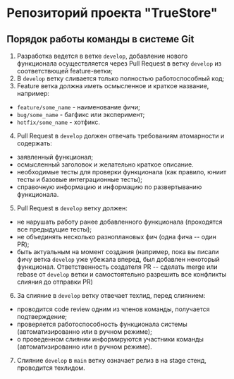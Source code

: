 # Репозиторий проекта "TrueStore"


## Порядок работы команды в системе Git

1. Разработка ведется в ветке <code>develop</code>, добавление нового функционала осуществляется через Pull Request
 в ветку <code>develop</code> из соответствющей feature-ветки;
2. В <code>develop</code> ветку сливается только полностью работоспособный код;
3. Feature ветка должна иметь осмысленное и краткое название, например:
  - <code>feature/some_name</code> - наименование фичи;
  - <code>bug/some_name</code> - багфикс или эксперимент;
  - <code>hotfix/some_name</code> - хотфикс.
4. Pull Request в <code>develop</code> должен отвечать требованиям атомарности и содержать:
  - заявленный функционал;
  - осмысленный заголовок и желательно краткое описание.
  - необходимые тесты для проверки функционала (как правило, юниит тесты и базовые интеграционные тесты);
  - справочную информацию и информацию по развертыванию функционала.
5. Pull Request в <code>develop</code> ветку должен:
  - не нарушать работу ранее добавленного функционала (проходятся все предыдущие тесты);
  - не объединять несколько разноплановых фич (одна фича -- один PR);
  - быть актуальным на момент создания (например, пока вы писали фичу ветка <code>develop</code> уже убежала вперед, 
 был добавлен некоторый функционал. Ответственность создателя PR -- сделать merge или rebase от <code>develop</code> ветки и 
 самостоятельно разрешить все конфликты слияния до отправки PR)
6. За слияние в <code>develop</code> ветку отвечает техлид, перед слиянием:
  - проводится code review одним из членов команды, получается подтверждение;
  - проверяется работоспособность функционала системы (автоматизированно или в ручном режиме);
  - о проведенном слиянии информируются участники команды (автоматизированно или в ручном режиме).
7. Слияние <code>develop</code> в <code>main</code> ветку означает релиз в на stage стенд, проводится техлидом.
